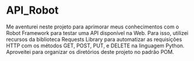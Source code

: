 # API_Robot
Me aventurei neste projeto para aprimorar meus conhecimentos com o Robot Framework para testar uma API disponível na Web. Para isso, utilizei recursos da biblioteca Requests Library para automatizar as requisições HTTP com os métodos GET, POST, PUT, e DELETE na linguagem Python. Aproveitei para organizar os diretórios deste projeto no padrão POM.
